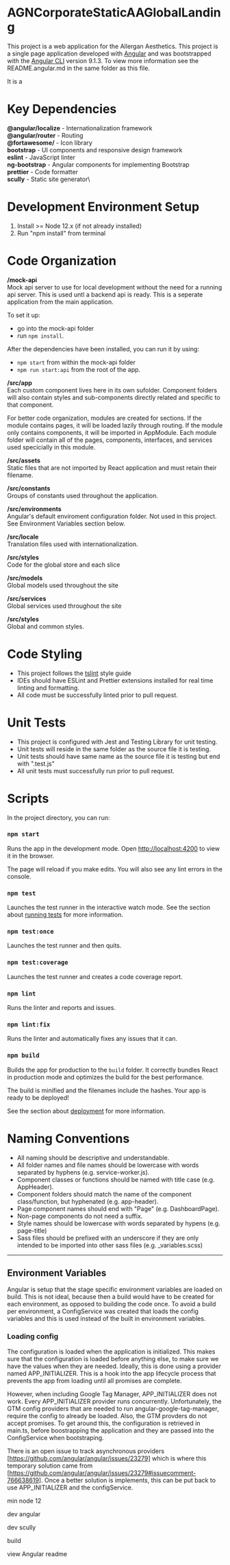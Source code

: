 # AGNCorporateStaticAAGlobalLanding

This project is a web application for the Allergan Aesthetics. This project is a single page application developed with [Angular](https://angular.io/) and was bootstrapped with the [Angular CLI](https://github.com/angular/angular-cli) version 9.1.3. To view more information see the README.angular.md in the same folder as this file.

It is a

# Key Dependencies

**@angular/localize** - Internationalization framework\
**@angular/router** - Routing\
**@fortawesome/** - Icon library\
**bootstrap** - UI components and responsive design framework\
**eslint** - JavaScript linter\
**ng-bootstrap** - Angular components for implementing Bootstrap\
**prettier** - Code formatter\
**scully** - Static site generator\

# Development Environment Setup

1. Install >= Node 12.x (if not already installed)
2. Run "npm install" from terminal

# Code Organization

**/mock-api**\
Mock api server to use for local development without the need for a running api server. This is used untl a backend api is ready. This is a seperate application from the main application.

To set it up:

- go into the mock-api folder
- run `npm install`.

After the dependencies have been installed, you can run it by using:

- `npm start` from within the mock-api folder
- `npm run start:api` from the root of the app.

**/src/app**\
Each custom component lives here in its own sufolder. Component folders will also contain styles and sub-components directly related and specific to that component.

For better code organization, modules are created for sections. If the module contains pages, it will be loaded lazily through routing. If the module only contains components, it will be imported in AppModule. Each module folder will contain all of the pages, components, interfaces, and services used specicially in this module.

**/src/assets**\
Static files that are not imported by React application and must retain their filename.

**/src/constants**\
Groups of constants used throughout the application.

**/src/environments**\
Angular's default enviroment configuration folder. Not used in this project. See Environment Variables section below.

**/src/locale**\
Translation files used with internationalization.

**/src/styles**\
Code for the global store and each slice

**/src/models**\
Global models used throughout the site

**/src/services**\
Global services used throughout the site

**/src/styles**\
Global and common styles.

# Code Styling

- This project follows the [tslint](https://www.npmjs.com/package/eslint-plugin-react) style guide
- IDEs should have ESLint and Prettier extensions installed for real time linting and formatting.
- All code must be successfully linted prior to pull request.

# Unit Tests

- This project is configured with Jest and Testing Library for unit testing.
- Unit tests will reside in the same folder as the source file it is testing.
- Unit tests should have same name as the source file it is testing but end with ".test.js"
- All unit tests must successfully run prior to pull request.

# Scripts

In the project directory, you can run:

### `npm start`

Runs the app in the development mode.
Open [http://localhost:4200](http://localhost:4200) to view it in the browser.

The page will reload if you make edits.
You will also see any lint errors in the console.

### `npm test`

Launches the test runner in the interactive watch mode.
See the section about [running tests](https://facebook.github.io/create-react-app/docs/running-tests) for more information.

### `npm test:once`

Launches the test runner and then quits.

### `npm test:coverage`

Launches the test runner and creates a code coverage report.

### `npm lint`

Runs the linter and reports and issues.

### `npm lint:fix`

Runs the linter and automatically fixes any issues that it can.

### `npm build`

Builds the app for production to the `build` folder.
It correctly bundles React in production mode and optimizes the build for the best performance.

The build is minified and the filenames include the hashes.
Your app is ready to be deployed!

See the section about [deployment](https://facebook.github.io/create-react-app/docs/deployment) for more information.

# Naming Conventions

- All naming should be descriptive and understandable.
- All folder names and file names should be lowercase with words separated by hyphens (e.g. service-worker.js).
- Component classes or functions should be named with title case (e.g. AppHeader).
- Component folders should match the name of the component class/function, but hyphenated (e.g. app-header).
- Page component names should end with "Page" (e.g. DashboardPage).
- Non-page components do not need a suffix.
- Style names should be lowercase with words separated by hypens (e.g. page-title)
- Sass files should be prefixed with an underscore if they are only intended to be imported into other sass files (e.g. \_variables.scss)

---

## Environment Variables

Angular is setup that the stage specific environment variables are loaded on build. This is not ideal, because then a build would have to be created for each environment, as opposed to building the code once. To avoid a build per environment, a ConfigService was created that loads the config variables and this is used instead of the built in environment variables.

### Loading config

The configuration is loaded when the application is initialized. This makes sure that the configuration is loaded before anything else, to make sure we have the values when they are needed. Ideally, this is done using a provider named APP_INITIALIZER. This is a hook into the app lifecycle process that prevents the app from loading until all promises are complete.

However, when including Google Tag Manager, APP_INITIALIZER does not work. Every APP_INITIALIZER provider runs concurrently. Unfortunately, the GTM config providers that are needed to run angular-google-tag-manager, require the config to already be loaded. Also, the GTM provders do not accept promises. To get around this, the configuration is retrieved in main.ts, before boostrapping the application and they are passed into the ConfigService when bootstraping.

There is an open issue to track asynchronous providers [https://github.com/angular/angular/issues/23279] which is where this temporary solution came from [https://github.com/angular/angular/issues/23279#issuecomment-766638619]. Once a better solution is implements, this can be put back to use APP_INITIALIZER and the configService.


min node 12

dev angular

dev scully

build

view Angular readme
